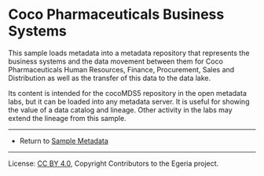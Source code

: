 <!-- SPDX-License-Identifier: CC-BY-4.0 -->
<!-- Copyright Contributors to the Egeria project. -->


# Coco Pharmaceuticals Business Systems

This sample loads metadata into a metadata repository that represents the
business systems and the data movement between them for Coco Pharmaceuticals
Human Resources, Finance, Procurement, Sales and Distribution as well as the
transfer of this data to the data lake.

Its content is intended for the cocoMDS5 repository in the open metadata labs,
but it can be loaded into any metadata server.  It is useful for showing the value
of a data catalog and lineage.  Other activity in the labs may extend the lineage
from this sample.

----

* Return to [Sample Metadata](..)

----
License: [CC BY 4.0](https://creativecommons.org/licenses/by/4.0/),
Copyright Contributors to the Egeria project.